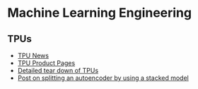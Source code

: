 # Machine Learning Engineering

## TPUs

- [TPU News](https://venturebeat.com/2019/05/07/google-cloud-makes-1000-tpu-chip-pods-available-in-public-beta/)
- [TPU Product Pages](https://cloud.google.com/tpu)
- [Detailed tear down of TPUs](https://www.nextplatform.com/2018/05/10/tearing-apart-googles-tpu-3-0-ai-coprocessor/)
- [Post on splitting an autoencoder by using a stacked model](https://stackoverflow.com/questions/48603328/how-do-i-split-an-convolutional-autoencoder)